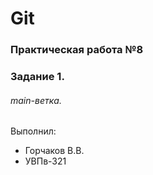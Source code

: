 # Git
### Практическая работа №8
### Задание 1.
###### main-ветка.

Выполнил:
* Горчаков В.В.
* УВПв-321
